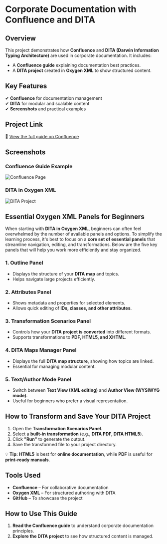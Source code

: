 # Corporate Documentation with Confluence and DITA  

## Overview  
This project demonstrates how **Confluence** and **DITA (Darwin Information Typing Architecture)** are used in corporate documentation. It includes:  

- A **Confluence guide** explaining documentation best practices.  
- A **DITA project** created in **Oxygen XML** to show structured content.  

## Key Features  
✔ **Confluence** for documentation management  
✔ **DITA** for modular and scalable content  
✔ **Screenshots** and practical examples  

## Project Link  
📌 [View the full guide on Confluence](https://gianpierofiorino.atlassian.net/wiki/spaces/~61713602702bd0006a7a0a3e/pages/5570561/Corporate+Documentation+with+Confluence+and+DITA)  

## Screenshots  
### Confluence Guide Example  
![Confluence Page](INSERT_CONFLUENCE_SCREENSHOT_URL)  

### DITA in Oxygen XML  
![DITA Project](INSERT_DITA_SCREENSHOT_URL)  

## Essential Oxygen XML Panels for Beginners  

When starting with **DITA in Oxygen XML**, beginners can often feel overwhelmed by the number of available panels and options. To simplify the learning process, it's best to focus on a **core set of essential panels** that streamline navigation, editing, and transformations. Below are the five key panels that will help you work more efficiently and stay organized.  

### **1. Outline Panel**  
- Displays the structure of your **DITA map** and topics.  
- Helps navigate large projects efficiently.  

### **2. Attributes Panel**  
- Shows metadata and properties for selected elements.  
- Allows quick editing of **IDs, classes, and other attributes**.  

### **3. Transformation Scenarios Panel**  
- Controls how your **DITA project is converted** into different formats.  
- Supports transformations to **PDF, HTML5, and XHTML**.  

### **4. DITA Maps Manager Panel**  
- Displays the full **DITA map structure**, showing how topics are linked.  
- Essential for managing modular content.  

### **5. Text/Author Mode Panel**  
- Switch between **Text View (XML editing)** and **Author View (WYSIWYG mode)**.  
- Useful for beginners who prefer a visual representation.  

## How to Transform and Save Your DITA Project  

1. Open the **Transformation Scenarios Panel**.  
2. Select a **built-in transformation** (e.g., **DITA PDF, DITA HTML5**).  
3. Click **"Run"** to generate the output.  
4. Save the transformed file to your project directory.  

💡 **Tip:** **HTML5** is best for **online documentation**, while **PDF** is useful for **print-ready manuals**.  

## Tools Used  
- **Confluence** – For collaborative documentation  
- **Oxygen XML** – For structured authoring with DITA  
- **GitHub** – To showcase the project  

## How to Use This Guide  
1. **Read the Confluence guide** to understand corporate documentation principles.  
2. **Explore the DITA project** to see how structured content is managed.  





